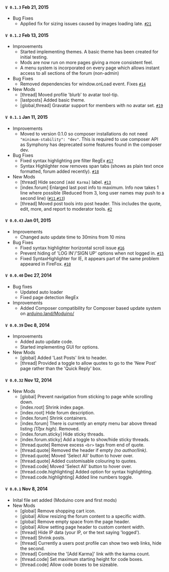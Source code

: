 
#### `V 0.1.3` Feb 21, 2015

- Bug Fixes
  - Applied fix for sizing issues caused by images loading late. [`#21`](https://github.com/Chris--A/Moduino/issues/21)

#### `V 0.1.2` Feb 13, 2015

- Improvements
  - Started implementing themes. A basic theme has been created for initial testing.
  - Mods are now run on more pages giving a more consistent feel.
  - A menu system is incorporated on every page which allows instant access to all sections of the forum (non-admin)
- Bug Fixes
  - Removed dependencies for window.onLoad event. Fixes [`#14`](https://github.com/Chris--A/Moduino/issues/14)
- New Mods
  - [thread] Moved profile 'blurb' to avatar tool-tip.
  - [lastposts] Added basic theme.
  - [global,thread] Gravatar support for members with no avatar set. [`#19`](https://github.com/Chris--A/Moduino/issues/19)


#### `V 0.1.1` Jan 11, 2015

- Improvements
  - Moved to version 0.1.0 so composer installations do not need `"minimum-stability": "dev"`.
    This is required to use composer API as Symphony has deprecated some features found in the composer dev.
- Bug Fixes
  - Fixed syntax highlighting pre filter RegEx [`#17`](https://github.com/Chris--A/Moduino/issues/17)
  - Syntax Highlighter now removes span tabs (shows as plain text once formatted, forum added recently). [`#18`](https://github.com/Chris--A/Moduino/issues/18)
- New Mods
  - [thread] Hide second `[Add Karma]` label. [`#13`](https://github.com/Chris--A/Moduino/issues/13)
  - [index.forum] Enlarged last post info to maximum. Info now takes 1 line where possible (Reduced from 3, long user names may push to a second line) ([`#11`](https://github.com/Chris--A/Moduino/issues/11),[`#13`](https://github.com/Chris--A/Moduino/issues/13))
  - [thread] Moved post tools into post header. This includes the quote, edit, more, and report to moderator tools. [`#2`](https://github.com/Chris--A/Moduino/issues/2)

#### `V 0.0.43` Jan 01, 2015

- Improvements
  - Changed auto update time to 30mins from 10 mins
- Bug Fixes
  - Fixed syntax highlighter horizontal scroll issue [`#16`](https://github.com/Chris--A/Moduino/issues/16)
  - Prevent hiding of 'LOG IN'/'SIGN UP' options when not logged in. [`#15`](https://github.com/Chris--A/Moduino/issues/15)
  - Fixed SyntaxHighlighter for IE, it appears part of the same problem appeared in FireFox. [`#10`](https://github.com/Chris--A/Moduino/issues/10)

#### `V 0.0.40` Dec 27, 2014

- Bug fixes
  - Updated auto loader
  - Fixed page detection RegEx
- Improvements
  - Added Composer compatibility for Composer based update system on [arduino.land/Moduino/](http://arduino.land/Moduino/)
  
#### `V 0.0.39` Dec 8, 2014

- Improvements
  - Added auto update code.
  - Started implementing GUI for options.
- New Mods
  - [global] Added 'Last Posts' link to header.
  - [thread] Provided a toggle to allow quotes to go to the 'New Post' page rather than the 'Quick Reply' box.
	
#### `V 0.0.32` Nov 12, 2014

- New Mods
  - [global] Prevent navigation from sticking to page while scrolling down.
  - [index.root] Shrink index page.
  - [index.root] Hide forum description.
  - [index.forum] Shrink containers.
  - [index.forum] There is currently an empty menu bar above thread listing *(17px high)*. Removed.
  - [index.forum.sticky] Hide sticky threads.
  - [index.forum.sticky] Add a toggle to show/hide sticky threads.
  - [thread.quote] Remove excess `<br>` tags from end of quote.
  - [thread.quote] Removed the header if empty *(no author/link)*.
  - [thread.quote] Moved 'Select All' button to hover over.
  - [thread.quote] Added customisable colouring to quotes.
  - [thread.code] Moved 'Select All' button to hover over.  
  - [thread.code.highlighting] Added option for syntax highlighting.
  - [thread.code.highlighting] Added line numbers toggle.

#### `V 0.0.1` Nov 8, 2014
- Inital file set added (Moduino core and first mods)
- New Mods
  - [global] Remove shopping cart icon.
  - [global] Allow resizing the forum content to a specific width.
  - [global] Remove empty space from the page header. 
  - [global] Allow setting page header to custom content width.
  - [thread] Hide IP data (your IP, or the text saying 'logged').
  - [thread] Shrink posts.
  - [thread] Currently a users post profile can show two web links, hide the second.
  - [thread] Combine the '[Add Karma]' link with the karma count.  
  - [thread.code] Set maximum starting height for code boxes.
  - [thread.code] Allow code boxes to be sizeable.  